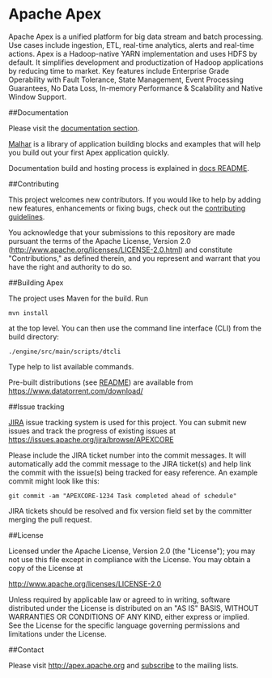 

Apache Apex
========================

Apache Apex is a unified platform for big data stream and batch processing. Use cases include ingestion, ETL, real-time analytics, alerts and real-time actions. Apex is a Hadoop-native YARN implementation and uses HDFS by default. It simplifies development and productization of Hadoop applications by reducing time to market. Key features include Enterprise Grade Operability with Fault Tolerance,  State Management, Event Processing Guarantees, No Data Loss, In-memory Performance & Scalability and Native Window Support.

##Documentation

Please visit the [documentation section](http://apex.apache.org/docs.html). 

[Malhar](https://github.com/apache/incubator-apex-malhar) is a library of application building blocks and examples that will help you build out your first Apex application quickly.

Documentation build and hosting process is explained in [docs README](docs/README.md).

##Contributing

This project welcomes new contributors.  If you would like to help by adding new features, enhancements or fixing bugs, check out the [contributing guidelines](http://apex.apache.org/contributing.html).

You acknowledge that your submissions to this repository are made pursuant the terms of the Apache License, Version 2.0 (http://www.apache.org/licenses/LICENSE-2.0.html) and constitute "Contributions," as defined therein, and you represent and warrant that you have the right and authority to do so.
 
##Building Apex

The project uses Maven for the build. Run 
```
mvn install
``` 
at the top level. You can then use the command line interface (CLI) from the build directory:
```
./engine/src/main/scripts/dtcli
```
Type help to list available commands. 

Pre-built distributions (see [README](https://docs.datatorrent.com/installation)) are available from
https://www.datatorrent.com/download/

##Issue tracking

[JIRA](https://issues.apache.org/jira/browse/APEXCORE) issue tracking system is used for this project.
You can submit new issues and track the progress of existing issues at https://issues.apache.org/jira/browse/APEXCORE

Please include the JIRA ticket number into the commit messages. It will automatically add the commit message to the JIRA ticket(s) and help link the commit with the issue(s) being tracked for easy reference.
An example commit might look like this:

    git commit -am "APEXCORE-1234 Task completed ahead of schedule"

JIRA tickets should be resolved and fix version field set by the committer merging the pull request.

##License

Licensed under the Apache License, Version 2.0 (the "License"); you may not use this file except in compliance with the License. You may obtain a copy of the License at

http://www.apache.org/licenses/LICENSE-2.0

Unless required by applicable law or agreed to in writing, software distributed under the License is distributed on an "AS IS" BASIS, WITHOUT WARRANTIES OR CONDITIONS OF ANY KIND, either express or implied. See the License for the specific language governing permissions and limitations under the License.

##Contact

Please visit http://apex.apache.org and [subscribe](http://apex.apache.org/community.html) to the mailing lists.

